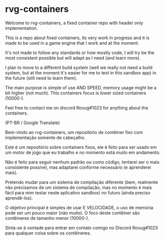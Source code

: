 # rvg-containers

Welcome to rvg-containers, a fixed container repo with header only implementation.

This is a repo about fixed containers, its very work in progress and it is made to be used in a game engine that I work and at the moment.

It's not made to follow any standards or how mostly code, I will try be the most consistent possible but will adapt as I need (and learn more).

I plan to move to a different build system (well we really not need a build system, but at the moment it's easier for me to test in this sandbox app) in the future (still need to learn them).

The main purpose is simple of use AND SPEED, memory usage might be a bit higher (not much). 
This containers focus is lower sized containers (10000-). 

Feel free to contact me on discord Rovug#1023 for anything about the containers.


(PT-BR / Google Translate)

Bem-vindo ao rvg-containers, um repositório de contêiner fixo com implementação somente de cabeçalho.

Este é um repositório sobre containers fixos, ele é feito para ser usado em um motor de jogo que eu trabalho e no momento está muito em andamento.

Não é feito para seguir nenhum padrão ou como código, tentarei ser o mais consistente possível, mas adaptarei conforme necessário (e aprenderei mais).

Pretendo mudar para um sistema de compilação diferente (bem, realmente não precisamos de um sistema de compilação, mas no momento é mais fácil para mim testar neste aplicativo sandbox) no futuro (ainda preciso aprendê-los).

O objetivo principal é simples de usar E VELOCIDADE, o uso de memória pode ser um pouco maior (não muito). O foco deste contêiner são contêineres de tamanho menor (10000-).

Sinta-se à vontade para entrar em contato comigo no Discord Rovug#1023 para qualquer coisa sobre os contêineres.
